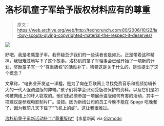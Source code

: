 # 洛杉矶童子军给予版权材料应有的尊重

> 原文：<https://web.archive.org/web/http://techcrunch.com:80/2006/10/22/la-boy-scouts-giving-copyrighted-material-the-respect-it-deserves/>

![](img/d688d732afae840a880e6bc39705d0ac.png)

好吧，我是老鹰童子军。我怀疑至少我们的一些读者也是如此。正是带着这种精神，我很难过地写下了这个故事。洛杉矶的童子军理事会已经开始了一项新的计划，奖励童子军一个“尊重版权”的活动补丁。猜猜这是关于什么的，是谁提出了这个概念？

文章称，“电影业开发这一课程，是为了向在互联网上寻找免费音乐和视频剪辑长大的一代人强调盗版的弊端。”孩子们将学会识别受版权保护的资料，以及它们是如何被网络上的坏人窃取的。他们还必须参加一项展示盗版如何有害的活动，其中一项建议是参观电影制片厂。没错。因为新线公司的员工今晚不能在 Spago 吃晚餐了，因为我前几天下载了“飞机上的蛇”。这让我很难过。

[洛杉矶童子军新活动补丁:“尊重版权”](https://web.archive.org/web/20170707165407/http://www.siliconvalley.com/mld/siliconvalley/business/technology/personal_technology/15809281.htm?source=rss&channel=siliconvalley_personal_technology)【水星新闻 via [Gizmodo](https://web.archive.org/web/20170707165407/http://www.gizmodo.com/gadgets/announcements/i-will-do-my-duty-to-not-steal-crappy-entertainment-209263.php)